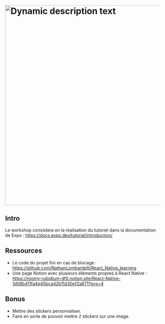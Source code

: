 
# <img width="650px" src="https://readme-typing-svg.herokuapp.com/?font=Ubuntu&color=58a6ff&size=22&center=true&lines=Workshop+React+Native;Happy+to+see+you+here+😀;Do+not+hesitate+to+ask+me+questions;Good+luck;" alt="Dynamic description text">

## Intro
Le workshop consistera en la réalisation du tutoriel dans la documentation de Expo :
https://docs.expo.dev/tutorial/introduction/ <br>
## Ressources
- Le code du projet fini en cas de blocage : https://github.com/NathanLombardelli/React_Native_learning
- Une page Notion avec plusieurs éléments propres à React Native : <br> https://roomy-rubidium-df0.notion.site/React-Native-1d08b411fa4e45bca42b11d30ef2a871?pvs=4
## Bonus
- Mettre des stickers personnaliser.
- Faire en sorte de pouvoir mettre 2 stickers sur une image.



